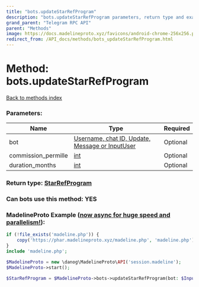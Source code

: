 ```yaml
---
title: "bots.updateStarRefProgram"
description: "bots.updateStarRefProgram parameters, return type and example"
grand_parent: "Telegram RPC API"
parent: "Methods"
image: https://docs.madelineproto.xyz/favicons/android-chrome-256x256.png
redirect_from: /API_docs/methods/bots_updateStarRefProgram.html
---
```

# Method: bots.updateStarRefProgram
[Back to methods index](index.html)



### Parameters:

| Name     |    Type       | Required |
|----------|---------------|----------|
|bot|[Username, chat ID, Update, Message or InputUser](/API_docs/types/InputUser.html) | Optional|
|commission\_permille|[int](/API_docs/types/int.html) | Optional|
|duration\_months|[int](/API_docs/types/int.html) | Optional|


### Return type: [StarRefProgram](/API_docs/types/StarRefProgram.html)

### Can bots use this method: **YES**


### MadelineProto Example ([now async for huge speed and parallelism!](https://docs.madelineproto.xyz/docs/ASYNC.html)):


```php
if (!file_exists('madeline.php')) {
    copy('https://phar.madelineproto.xyz/madeline.php', 'madeline.php');
}
include 'madeline.php';

$MadelineProto = new \danog\MadelineProto\API('session.madeline');
$MadelineProto->start();

$StarRefProgram = $MadelineProto->bots->updateStarRefProgram(bot: $InputUser, commission_permille: $int, duration_months: $int, );
```

